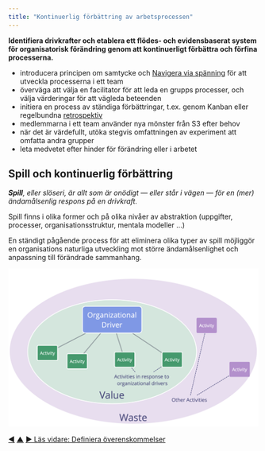 ```yaml
---
title: "Kontinuerlig förbättring av arbetsprocessen"
---
```



<strong>Identifiera drivkrafter och etablera ett flödes- och evidensbaserat system för organisatorisk förändring genom att kontinuerligt förbättra och förfina processerna.</strong>

- introducera principen om samtycke och [Navigera via spänning](navigate-via-tension.html) för att utveckla processerna i ett team
- överväga att välja en facilitator för att leda en grupps processer, och välja värderingar för att vägleda beteenden
- initiera en process av ständiga förbättringar, t.ex. genom Kanban eller regelbundna [retrospektiv](retrospective.html)
- medlemmarna i ett team använder nya mönster från S3 efter behov
- när det är värdefullt, utöka stegvis omfattningen av experiment att omfatta andra grupper
- leta medvetet efter hinder för förändring eller i arbetet

## Spill och kontinuerlig förbättring

_**Spill**, eller slöseri, är allt som är onödigt — eller står i vägen — för en (mer) ändamålsenlig respons på en drivkraft._

Spill finns i olika former och på olika nivåer av abstraktion (uppgifter, processer, organisationsstruktur, mentala modeller ...)

En ständigt pågående process för att eliminera olika typer av spill möjliggör en organisations naturliga utveckling mot större ändamålsenlighet och anpassning till förändrade sammanhang.

![Drivkrafter, värde och spill](img/workflow-and-value/drivers-value-waste.png)

<div class="bottom-nav">
<a href="open-space-for-change.html" title="Tillbaka till: Öppen kultur för förändring">◀</a> <a href="bringing-in-s3.html" title="Upp: Börja använda S3">▲</a> <a href="defining-agreements.html" title="Läs vidare: Definiera överenskommelser">▶ Läs vidare: Definiera överenskommelser</a>
</div>


<script type="text/javascript">
Mousetrap.bind('g n', function() {
    window.location.href = 'defining-agreements.html';
    return false;
});
</script>

